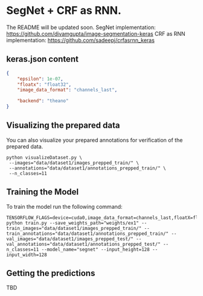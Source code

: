 # SegNet + CRF as RNN.

The README will be updated soon. 
SegNet implementation: https://github.com/divamgupta/image-segmentation-keras
CRF as RNN implementation: https://github.com/sadeepj/crfasrnn_keras


## keras.json content
```json
{
    "epsilon": 1e-07, 
    "floatx": "float32", 
    "image_data_format": "channels_last", 

    "backend": "theano"
}
```


## Visualizing the prepared data

You can also visualize your prepared annotations for verification of the prepared data.

```shell
python visualizeDataset.py \
 --images="data/dataset1/images_prepped_train/" \
 --annotations="data/dataset1/annotations_prepped_train/" \
 --n_classes=11 
```


## Training the Model

To train the model run the following command:

```shell
TENSORFLOW_FLAGS=device=cuda0,image_data_format=channels_last,floatX=float32 python train.py --save_weights_path="weights/ex1" --train_images="data/dataset1/images_prepped_train/" --train_annotations="data/dataset1/annotations_prepped_train/" --val_images="data/dataset1/images_prepped_test/" --val_annotations="data/dataset1/annotations_prepped_test/" --n_classes=11 --model_name="segnet" --input_height=128 --input_width=128
```

## Getting the predictions
TBD




